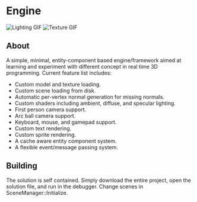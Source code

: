 # Engine
![Lighting GIF](https://github.com/alex-cherkaski/EngineD3D11/blob/master/GitHub_Media_Files/Lighting.gif)
![Texture GIF](https://github.com/alex-cherkaski/EngineD3D11/blob/master/GitHub_Media_Files/Texture.gif)

## About
A simple, minimal, entity-component based engine/framework aimed at learning and experiment with different concept in real time 3D programming. Current feature list includes:
- Custom model and texture loading.
- Custom scene loading from disk.
- Automatic per-vertex normal generation for missing normals.
- Custom shaders including ambient, diffuse, and specular lighting.
- First person camera support.
- Arc ball camera support.
- Keyboard, mouse, and gamepad support.
- Custom text rendering.
- Custom sprite rendering.
- A cache aware entity component system.
- A flexible  event/message passing system.

## Building
The solution is self contained. Simply download the entire project, open the solution file, and run in the debugger. Change scenes in SceneManager::Initialize.
